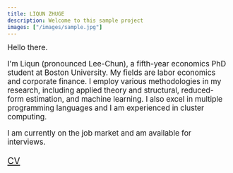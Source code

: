 ```yaml
---
title: LIQUN ZHUGE
description: Welcome to this sample project
images: ["/images/sample.jpg"]
---
```


<big>Hello there. 

I'm Liqun (pronounced Lee-Chun), a fifth-year economics PhD student at Boston University. My fields are labor economics and corporate finance. I employ various methodologies in my research, including applied theory and structural, reduced-form estimation, and machine learning. I also excel in multiple programming languages and I am experienced in cluster computing. 

I am currently on the job market and am available for interviews.<big>

[CV](/about "Get to know me better")

<!--

<center><img src="/profile.png" style="width:100%;">

<div style="line-height:200%;">
    <br>
</div>

-->